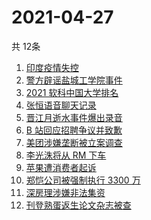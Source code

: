 # 2021-04-27
  共 12条

  <!-- BEGIN -->
  <!-- 最后更新时间:Tue Apr 27 2021 08:16:55 GMT+0000 (Coordinated Universal Time) -->
  1. [印度疫情失控](https://www.zhihu.com/search?q=印度疫情)
1. [警方辟谣盐城工学院事件](https://www.zhihu.com/search?q=盐城工学院)
1. [2021 软科中国大学排名](https://www.zhihu.com/search?q=2021软科)
1. [张恒语音聊天记录](https://www.zhihu.com/search?q=张恒郑爽)
1. [晋江月逝水事件爆出录音](https://www.zhihu.com/search?q=月逝水)
1. [B 站回应招聘争议并致歉](https://www.zhihu.com/search?q=b站北邮)
1. [美团涉嫌垄断被立案调查](https://www.zhihu.com/search?q=美团垄断)
1. [李光洙将从 RM 下车](https://www.zhihu.com/search?q=李光洙下车)
1. [苹果遭消费者起诉](https://www.zhihu.com/search?q=苹果遭起诉)
1. [郑恺公司被强制执行 3300 万](https://www.zhihu.com/search?q=郑恺)
1. [深房理涉嫌非法集资](https://www.zhihu.com/search?q=深房理)
1. [刊登熟蛋返生论文杂志被查](https://www.zhihu.com/search?q=写真地理)
  <!-- END -->
  